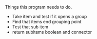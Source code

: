 Things this program needs to do. 

* Take item and test if it opens a group
* Find that items end grouping point
* Test that sub item
* return subitems boolean and connector